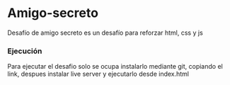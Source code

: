 # Amigo-secreto

Desafío de amigo secreto es un desafío para reforzar html, css y js

### Ejecución

Para ejecutar el desafio solo se ocupa instalarlo mediante git, copiando el link, despues instalar live server y ejecutarlo desde index.html
